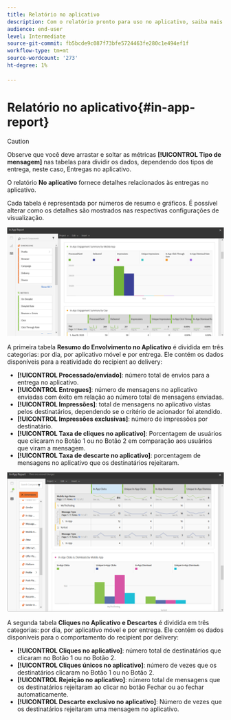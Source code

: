 ```yaml
---
title: Relatório no aplicativo
description: Com o relatório pronto para uso no aplicativo, saiba mais sobre o sucesso das mensagens no aplicativo.
audience: end-user
level: Intermediate
source-git-commit: fb5bcde9c087f73bfe5724463fe280c1e494ef1f
workflow-type: tm+mt
source-wordcount: '273'
ht-degree: 1%

---
```


# Relatório no aplicativo{#in-app-report}

>[!CAUTION]
>
>Observe que você deve arrastar e soltar as métricas **[!UICONTROL Tipo de mensagem]** nas tabelas para dividir os dados, dependendo dos tipos de entrega, neste caso, Entregas no aplicativo.

O relatório **No aplicativo** fornece detalhes relacionados às entregas no aplicativo.

Cada tabela é representada por números de resumo e gráficos. É possível alterar como os detalhes são mostrados nas respectivas configurações de visualização.

![](assets/inapp_report.png)

A primeira tabela **Resumo do Envolvimento no Aplicativo** é dividida em três categorias: por dia, por aplicativo móvel e por entrega. Ele contém os dados disponíveis para a reatividade do recipient ao delivery:

* **[!UICONTROL Processado/enviado]**: número total de envios para a entrega no aplicativo.
* **[!UICONTROL Entregues]**: número de mensagens no aplicativo enviadas com êxito em relação ao número total de mensagens enviadas.
* **[!UICONTROL Impressões]**: total de mensagens no aplicativo vistas pelos destinatários, dependendo se o critério de acionador foi atendido.
* **[!UICONTROL Impressões exclusivas]**: número de impressões por destinatário.
* **[!UICONTROL Taxa de cliques no aplicativo]**: Porcentagem de usuários que clicaram no Botão 1 ou no Botão 2 em comparação aos usuários que viram a mensagem.
* **[!UICONTROL Taxa de descarte no aplicativo]**: porcentagem de mensagens no aplicativo que os destinatários rejeitaram.

![](assets/inapp_report_1.png)

A segunda tabela **Cliques no Aplicativo e Descartes** é dividida em três categorias: por dia, por aplicativo móvel e por entrega. Ele contém os dados disponíveis para o comportamento do recipient por delivery:

* **[!UICONTROL Cliques no aplicativo]**: número total de destinatários que clicaram no Botão 1 ou no Botão 2.
* **[!UICONTROL Cliques únicos no aplicativo]**: número de vezes que os destinatários clicaram no Botão 1 ou no Botão 2.
* **[!UICONTROL Rejeição no aplicativo]**: número total de mensagens que os destinatários rejeitaram ao clicar no botão Fechar ou ao fechar automaticamente.
* **[!UICONTROL Descarte exclusivo no aplicativo]**: Número de vezes que os destinatários rejeitaram uma mensagem no aplicativo.
